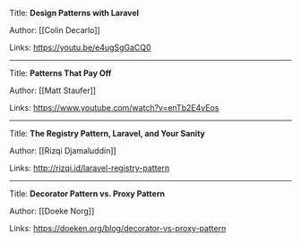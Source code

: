 Title: **Design Patterns with Laravel**

Author: [[Colin Decarlo]]

Links: https://youtu.be/e4ugSgGaCQ0

---
Title: **Patterns That Pay Off**

Author: [[Matt Staufer]]

Links: https://www.youtube.com/watch?v=enTb2E4vEos

---
Title: **The Registry Pattern, Laravel, and Your Sanity**

Author: [[Rizqi Djamaluddin]]

Links: http://rizqi.id/laravel-registry-pattern

---
Title: **Decorator Pattern vs. Proxy Pattern**

Author: [[Doeke Norg]]

Links: https://doeken.org/blog/decorator-vs-proxy-pattern